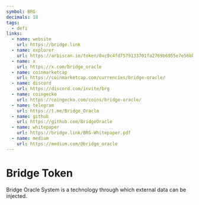 ```yaml
---
symbol: BRG
decimals: 18
tags:
  - defi
links:
  - name: website
    url: https://bridge.link
  - name: explorer
    url: https://arbiscan.io/token/0xc9c4fd7579133701fa2769b6955e7e56bb386db1
  - name: x
    url: https://x.com/bridge_oracle
  - name: coinmarketcap
    url: https://coinmarketcap.com/currencies/bridge-oracle/
  - name: discord
    url: https://discord.com/invite/brg
  - name: coingecko
    url: https://coingecko.com/coins/bridge-oracle/
  - name: telegram
    url: https://t.me/Bridge_Oracle
  - name: github
    url: https://github.com/BridgeOracle
  - name: whitepaper
    url: https://bridge.link/BRG-Whitepaper.pdf
  - name: medium
    url: https://medium.com/@bridge_oracle
---
```


# Bridge Token

Bridge Oracle System is a technology through which external data can be injected.
